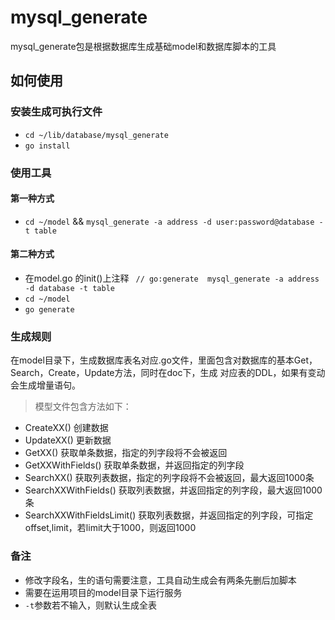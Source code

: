 # mysql_generate

mysql_generate包是根据数据库生成基础model和数据库脚本的工具


## 如何使用
### 安装生成可执行文件

* `cd ~/lib/database/mysql_generate`
* `go install`


### 使用工具
#### 第一种方式
* `cd ~/model` &&
 `mysql_generate -a address -d user:password@database -t table`

#### 第二种方式
* 在model.go 的init()上注释
 ` // go:generate  mysql_generate -a address -d database -t table`
* `cd ~/model`
* `go generate`


### 生成规则
在model目录下，生成数据库表名对应.go文件，里面包含对数据库的基本Get，Search，Create，Update方法，同时在doc下，生成
对应表的DDL，如果有变动会生成增量语句。

> 模型文件包含方法如下：

- CreateXX() 创建数据
- UpdateXX() 更新数据
- GetXX() 获取单条数据，指定的列字段将不会被返回
- GetXXWithFields() 获取单条数据，并返回指定的列字段
- SearchXX() 获取列表数据，指定的列字段将不会被返回，最大返回1000条
- SearchXXWithFields() 获取列表数据，并返回指定的列字段，最大返回1000条
- SearchXXWithFieldsLimit() 获取列表数据，并返回指定的列字段，可指定offset,limit，若limit大于1000，则返回1000



### 备注
* 修改字段名，生的语句需要注意，工具自动生成会有两条先删后加脚本
* 需要在运用项目的model目录下运行服务
* `-t`参数若不输入，则默认生成全表


